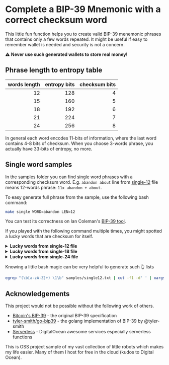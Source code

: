 # Complete a BIP-39 Mnemonic with a correct checksum word

This little fun function helps you to create valid BIP-39 menemonic phrases that contains only a few words repeated. It might be useful if easy to remember wallet is needed and security is not a concern.

:warning: **Never use such generated wallets to store real money!**

## Phrase length to entropy table

| words length | entropy bits | checksum bits |
|-------------:|-------------:|--------------:|
|           12 |          128 |             4 |
|           15 |          160 |             5 |
|           18 |          192 |             6 |
|           21 |          224 |             7 |
|           24 |          256 |             8 |

In general each word encodes 11-bits of information, where the last word contains 4-8 bits of checksum.
When you choose 3-words phrase, you actually have 33-bits of entropy, no more.

## Single word samples

In the samples folder you can find single word phrases with a corresponding checksum word.
E.g. `abandon about` line from [single-12](samples/single12.txt) file means 12-words phrase: `11x abandon + about`.

To easy generate full phrase from the sample, use the following bash command:

```bash
make single WORD=abandon LEN=12
```
You can test its correctness on Ian Coleman's [BIP-39 tool](https://iancoleman.io/bip39/).

If you played with the following command multiple times, you might spotted a lucky words that are checksum for itself.

<details>
  <summary><b>Lucky words from single-12 file</b></summary>

<pre>
action agent aim all ankle announce audit awesome \
beef believe blue border brand breeze bus business \
cannon canyon carry cave century cereal chronic coast convince cute \
dawn dilemma divorce dry \
elevator else embrace enroll escape evolve exclude excuse exercise expire \
fetch fever forward fury \
garment gauge gym \
half harsh hole hybrid \
illegal include index into invest involve \
jeans \
kick kite \
later layer legend life lyrics \
margin melody mom more morning \
nation neck neglect never noble novel \
obvious ocean oil orphan oxygen \
pause peasant permit piano proof pumpkin \
question \
real report rough rude \
salad scale screen sea seat sell seminar seven sheriff siege silver soldier spell split spray stadium sugar sunny sure \
tobacco tongue track tree trouble twelve twice type \
uniform useless \
valid very vibrant virtual vocal \
warrior word world \
yellow
</pre>
</details>

<details>
  <summary><b>Lucky words from single-18 file</b></summary>

<pre>
ahead desert dove dumb egg episode express fiction glad glass gorilla \
kiss leader misery mobile mother quiz rally response school sense spend stock \
upper usage wonder
</pre>
</details>

<details>
  <summary><b>Lucky words from single-24 file</b></summary>

<pre>
bacon flag gas great slice solution summer they trade trap zebra
</pre>
</details>


Knowing a little bash magic can be very helpful to generate such 👆 lists
```bash
egrep "(\b[a-zA-Z]+) \1\b" samples/single12.txt | cut -f1 -d' ' | xargs
```


## Acknowledgements

This project would not be possible without the following work of others.

- [Bitcoin's BIP-39]() - the original BIP-39 specification
- [tyler-smith/go-bip39](https://github.com/tyler-smith/go-bip39/blob/master/bip39_test.go) - the golang implementation of BIP-39 by @tyler-smith
- [Serverless](https://www.digitalocean.com/products/functions) - DigitalOcean awesome services especially serverless functions 

This is OSS project sample of my vast collection of little robots which makes my life easier. Many of them I host for free in the cloud (kudos to Digital Ocean).